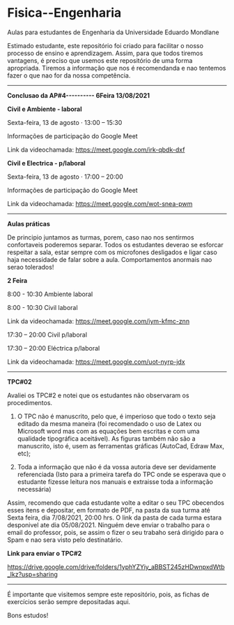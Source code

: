 # Fisica--Engenharia
Aulas para estudantes de Engenharia da Universidade Eduardo Mondlane

Estimado estudante, este repositório foi criado para facilitar o nosso processo de ensino e aprendizagem. Assim, para que todos tiremos vantagens, é preciso que usemos este repositório de uma forma apropriada. Tiremos a informação que nos é recomendanda e nao tentemos fazer o que nao for da nossa competência.

----------------------------------------------------------------------------------------------------------------------------------------------------

**Conclusao da AP#4---------- 6Feira 13/08/2021**

**Civil e Ambiente - laboral**

Sexta-feira, 13 de agosto · 13:00 – 15:30

Informações de participação do Google Meet

Link da videochamada: https://meet.google.com/irk-qbdk-dxf

**Civil e Electrica - p/laboral**

Sexta-feira, 13 de agosto · 17:00 – 20:00

Informações de participação do Google Meet

Link da videochamada: https://meet.google.com/wot-snea-pwm

----------------------------------------------------------------------------------------------------------------------------------------------------------

**Aulas práticas**

De principio juntamos as turmas, porem, caso nao nos sentirmos confortaveis poderemos separar. Todos os estudantes deverao se esforcar respeitar a sala, estar sempre com os microfones desligados e ligar caso haja necessidade de falar sobre a aula. Comportamentos anormais nao serao tolerados!


**2 Feira**

8:00 -  10:30	Ambiente laboral

8:00 -  10:30	Civil laboral

Link da videochamada: https://meet.google.com/iym-kfmc-znn


17:30 – 20:00	Civil p/laboral

17:30 – 20:00	Eléctrica p/laboral

Link da videochamada: https://meet.google.com/uot-nyrp-jdx

-----------------------------------------------------------------------------------------------------------------------------------------------------------------------

**TPC#02**

Avaliei os TPC#2 e notei que os estudantes não observaram os procedimentos. 

1.	O TPC não é manuscrito, pelo que, é imperioso que todo o texto  seja editado da mesma maneira (foi recomendado o uso de Latex ou Microsoft word mas com as equações bem escritas e com uma qualidade tipográfica aceitável).  As figuras também não são  a manuscrito, isto é, usem as ferramentas gráficas (AutoCad, Edraw Max, etc);

2.	Toda a informação que não é da vossa autoria deve ser devidamente referenciada (Isto para a  primeira tarefa do TPC onde se esperava que o estudante fizesse leitura nos manuais e extraisse toda a informação necessária)

Assim, recomendo que cada estudante volte a editar o seu TPC obecendos esses itens e  depositar, em formato de PDF, na pasta da sua turma até Sexta feira, dia 7/08/2021, 20:00 hrs. O link da pasta de cada turma estara desponivel ate dia 05/08/2021.
Ninguém deve enviar o trabalho para o email do professor, pois, se assim o fizer o seu trabaho será dirigido para o Spam e nao sera visto pelo destinatário. 

**Link para enviar o TPC#2**

https://drive.google.com/drive/folders/1yphYZYiy_aBBST245zHDwnpxdWtb_lkz?usp=sharing







----------------------------------------------------------------------------------------------------------------------------------------------------------------------------
É importante que visitemos sempre este repositório, pois,  as fichas de exercícios serão sempre depositadas aqui.


Bons estudos!
